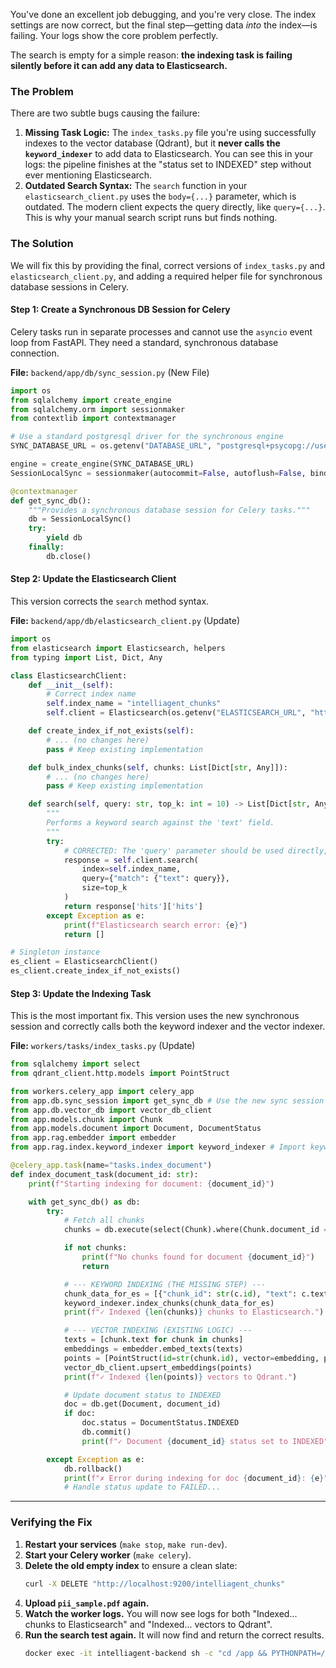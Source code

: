 You've done an excellent job debugging, and you're very close. The index settings are now correct, but the final step—getting data _into_ the index—is failing. Your logs show the core problem perfectly.

The search is empty for a simple reason: **the indexing task is failing silently before it can add any data to Elasticsearch.**

### The Problem

There are two subtle bugs causing the failure:

1.  **Missing Task Logic:** The `index_tasks.py` file you're using successfully indexes to the vector database (Qdrant), but it **never calls the `keyword_indexer`** to add data to Elasticsearch. You can see this in your logs: the pipeline finishes at the "status set to INDEXED" step without ever mentioning Elasticsearch.
2.  **Outdated Search Syntax:** The `search` function in your `elasticsearch_client.py` uses the `body={...}` parameter, which is outdated. The modern client expects the query directly, like `query={...}`. This is why your manual search script runs but finds nothing.

### The Solution

We will fix this by providing the final, correct versions of `index_tasks.py` and `elasticsearch_client.py`, and adding a required helper file for synchronous database sessions in Celery.

#### **Step 1: Create a Synchronous DB Session for Celery**

Celery tasks run in separate processes and cannot use the `asyncio` event loop from FastAPI. They need a standard, synchronous database connection.

**File:** `backend/app/db/sync_session.py` (New File)

```python
import os
from sqlalchemy import create_engine
from sqlalchemy.orm import sessionmaker
from contextlib import contextmanager

# Use a standard postgresql driver for the synchronous engine
SYNC_DATABASE_URL = os.getenv("DATABASE_URL", "postgresql+psycopg://user:password@localhost:5432/intelliagent_db").replace("asyncpg", "psycopg")

engine = create_engine(SYNC_DATABASE_URL)
SessionLocalSync = sessionmaker(autocommit=False, autoflush=False, bind=engine)

@contextmanager
def get_sync_db():
    """Provides a synchronous database session for Celery tasks."""
    db = SessionLocalSync()
    try:
        yield db
    finally:
        db.close()
```

#### **Step 2: Update the Elasticsearch Client**

This version corrects the `search` method syntax.

**File:** `backend/app/db/elasticsearch_client.py` (Update)

```python
import os
from elasticsearch import Elasticsearch, helpers
from typing import List, Dict, Any

class ElasticsearchClient:
    def __init__(self):
        # Correct index name
        self.index_name = "intelliagent_chunks"
        self.client = Elasticsearch(os.getenv("ELASTICSEARCH_URL", "http://localhost:9200"))

    def create_index_if_not_exists(self):
        # ... (no changes here)
        pass # Keep existing implementation

    def bulk_index_chunks(self, chunks: List[Dict[str, Any]]):
        # ... (no changes here)
        pass # Keep existing implementation

    def search(self, query: str, top_k: int = 10) -> List[Dict[str, Any]]:
        """
        Performs a keyword search against the 'text' field.
        """
        try:
            # CORRECTED: The 'query' parameter should be used directly, not inside 'body'.
            response = self.client.search(
                index=self.index_name,
                query={"match": {"text": query}},
                size=top_k
            )
            return response['hits']['hits']
        except Exception as e:
            print(f"Elasticsearch search error: {e}")
            return []

# Singleton instance
es_client = ElasticsearchClient()
es_client.create_index_if_not_exists()
```

#### **Step 3: Update the Indexing Task**

This is the most important fix. This version uses the new synchronous session and correctly calls both the keyword indexer and the vector indexer.

**File:** `workers/tasks/index_tasks.py` (Update)

```python
from sqlalchemy import select
from qdrant_client.http.models import PointStruct

from workers.celery_app import celery_app
from app.db.sync_session import get_sync_db # Use the new sync session
from app.db.vector_db import vector_db_client
from app.models.chunk import Chunk
from app.models.document import Document, DocumentStatus
from app.rag.embedder import embedder
from app.rag.index.keyword_indexer import keyword_indexer # Import keyword indexer

@celery_app.task(name="tasks.index_document")
def index_document_task(document_id: str):
    print(f"Starting indexing for document: {document_id}")

    with get_sync_db() as db:
        try:
            # Fetch all chunks
            chunks = db.execute(select(Chunk).where(Chunk.document_id == document_id)).scalars().all()

            if not chunks:
                print(f"No chunks found for document {document_id}")
                return

            # --- KEYWORD INDEXING (THE MISSING STEP) ---
            chunk_data_for_es = [{"chunk_id": str(c.id), "text": c.text, "metadata": c.metadata} for c in chunks]
            keyword_indexer.index_chunks(chunk_data_for_es)
            print(f"✓ Indexed {len(chunks)} chunks to Elasticsearch.")

            # --- VECTOR INDEXING (EXISTING LOGIC) ---
            texts = [chunk.text for chunk in chunks]
            embeddings = embedder.embed_texts(texts)
            points = [PointStruct(id=str(chunk.id), vector=embedding, payload={"doc_id": str(chunk.document_id)}) for chunk, embedding in zip(chunks, embeddings)]
            vector_db_client.upsert_embeddings(points)
            print(f"✓ Indexed {len(points)} vectors to Qdrant.")

            # Update document status to INDEXED
            doc = db.get(Document, document_id)
            if doc:
                doc.status = DocumentStatus.INDEXED
                db.commit()
                print(f"✓ Document {document_id} status set to INDEXED")

        except Exception as e:
            db.rollback()
            print(f"✗ Error during indexing for doc {document_id}: {e}")
            # Handle status update to FAILED...
```

---

### Verifying the Fix

1.  **Restart your services** (`make stop`, `make run-dev`).
2.  **Start your Celery worker** (`make celery`).
3.  **Delete the old empty index** to ensure a clean slate:
    ```bash
    curl -X DELETE "http://localhost:9200/intelliagent_chunks"
    ```
4.  **Upload `pii_sample.pdf` again.**
5.  **Watch the worker logs.** You will now see logs for both "Indexed... chunks to Elasticsearch" and "Indexed... vectors to Qdrant".
6.  **Run the search test again.** It will now find and return the correct results.
    ```bash
    docker exec -it intelliagent-backend sh -c "cd /app && PYTHONPATH=/app python scripts/keyword_search_test.py"
    ```
